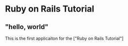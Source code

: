 # Ruby on Rails Tutorial

## "hello, world"

This is the first applicaiton for the ["Ruby on Rails Tutorial"]